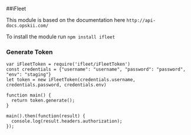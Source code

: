 ##iFleet

 This module is based on the documentation here `http://api-docs.opskii.com/`

 To install the module run `npm install ifleet`

### Generate Token

```
var iFleetToken = require('ifleet/iFleetToken')
const credentials = {"username": "username", "password": "password", "env": "staging"}
let token = new iFleetToken(credentials.username, credentials.password, credentials.env)

function main() {
  return token.generate();
}

main().then(function(result) {
  console.log(result.headers.authorization);
});

```